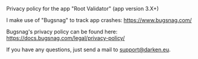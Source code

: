 Privacy policy for the app "Root Validator" (app version 3.X+)

I make use of "Bugsnag" to track app crashes:
https://www.bugsnag.com/

Bugsnag's privacy policy can be found here:
https://docs.bugsnag.com/legal/privacy-policy/

If you have any questions, just send a mail to support@darken.eu.
